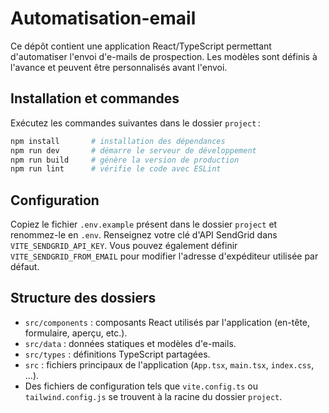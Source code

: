 # Automatisation-email

Ce dépôt contient une application React/TypeScript permettant d'automatiser l'envoi d'e-mails de prospection. Les modèles sont définis à l'avance et peuvent être personnalisés avant l'envoi.

## Installation et commandes

Exécutez les commandes suivantes dans le dossier `project` :

```bash
npm install       # installation des dépendances
npm run dev       # démarre le serveur de développement
npm run build     # génère la version de production
npm run lint      # vérifie le code avec ESLint
```

## Configuration

Copiez le fichier `.env.example` présent dans le dossier `project` et renommez-le
en `.env`. Renseignez votre clé d'API SendGrid dans `VITE_SENDGRID_API_KEY`.
Vous pouvez également définir `VITE_SENDGRID_FROM_EMAIL` pour modifier l'adresse
d'expéditeur utilisée par défaut.

## Structure des dossiers

- `src/components` : composants React utilisés par l'application (en-tête, formulaire, aperçu, etc.).
- `src/data` : données statiques et modèles d'e-mails.
- `src/types` : définitions TypeScript partagées.
- `src` : fichiers principaux de l'application (`App.tsx`, `main.tsx`, `index.css`, …).
- Des fichiers de configuration tels que `vite.config.ts` ou `tailwind.config.js` se trouvent à la racine du dossier `project`.
